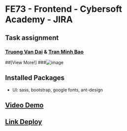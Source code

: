 # FE73 - Frontend - Cybersoft Academy - JIRA

## Task assignment
### [Truong Van Dai](https://github.com/Sc1l3nt) & [Tran Minh Bao](https://github.com/tminhbao)

##[View More!]
###![image](https://user-images.githubusercontent.com/113893981/217982192-76668b62-ee08-47ef-b30b-6641bb4465c8.png)

## Installed Packages
- UI: sass, bootstrap, google fonts, ant-design

## [Video Demo](https://youtu.be/JDVY1SawhkA)

## [Link Deploy](https://shoe-shop-capstone-fe73.surge.sh/)
